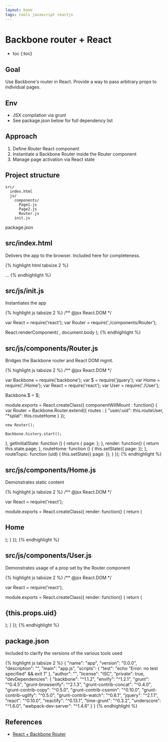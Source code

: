 ```yaml
---
layout: base
tags: tools javascript reactjs
---
```


# Backbone router + React

* toc
{:toc}


## Goal

Use Backbone's router in React. Provide a way to pass arbitrary props to individual pages.


## Env

* JSX compilation via grunt
* See package.json below for full dependency list


## Approach

1. Define _Router_ React component
2. Instantiate a Backbone Router inside the Router component
3. Manage page activation via React state


## Project structure

	src/
	  index.html
      js/
        components/
          Page1.js
          Page2.js
          Router.js
        init.js
  package.json

## src/index.html

Delivers the app to the browser. Included here for completeness.

{% highlight html tabsize 2 %}
<!DOCTYPE html>
<html>
	...
  <body>
    <script type="text/javascript" src="js/init.js"></script>
  </body>
</html>
{% endhighlight %}

## src/js/init.js

Instantiates the app

{% highlight js tabsize 2 %}
/** @jsx React.DOM */

var React = require('react');
var Router = require('./components/Router');

React.renderComponent(
  <Router />,
  document.body
);
{% endhighlight %}


## src/js/components/Router.js

Bridges the Backbone router and React DOM mgmt.

{% highlight js tabsize 2 %}
/** @jsx React.DOM */

var Backbone = require('backbone');
var $ = require('jquery');
var Home = require('./Home');
var React = require('react');
var User = require('./User');

Backbone.$ = $;

module.exports = React.createClass({
  componentWillMount : function() {
    var Router = Backbone.Router.extend({
      routes : {
        "user/:uid": this.routeUser,
        "*splat": this.routeHome
      }
    });

    new Router();

    Backbone.history.start();
  },
  getInitialState: function () {
    return {
      page: <Home />
    };
  },
  render: function() {
    return this.state.page;
  },
  routeHome: function () {
    this.setState({
      page: <Home />
    });
  },
  routeTopic: function (uid) {
    this.setState({
      page: <User uid={uid} />
    });
  }
});
{% endhighlight %}

## src/js/components/Home.js

Demonstrates static content

{% highlight js tabsize 2 %}
/** @jsx React.DOM */

var React = require('react');

module.exports = React.createClass({
  render: function() {
    return (
      <div>
        <h2>Home</h2>
      </div>
    );
  }
});
{% endhighlight %}

## src/js/components/User.js

Demonstrates usage of a prop set by the Router component

{% highlight js tabsize 2 %}
/** @jsx React.DOM */

var React = require('react');

module.exports = React.createClass({
	render: function() {
		return (
			<div>
				<h2>{this.props.uid}</h2>
			</div>
		);
	}
});
{% endhighlight %}


## package.json

Included to clarify the versions of the various tools used

{% highlight js tabsize 2 %}
{
  "name": "app",
  "version": "0.0.0",
  "description": "",
  "main": "app.js",
  "scripts": {
    "test": "echo \"Error: no test specified\" && exit 1"
  },
  "author": "",
  "license": "ISC",
  "private": true,
  "devDependencies": {
    "backbone": "^1.1.2",
    "envify": "^1.2.1",
    "grunt": "^0.4.5",
    "grunt-browserify": "^2.1.3",
    "grunt-contrib-concat": "^0.4.0",
    "grunt-contrib-copy": "^0.5.0",
    "grunt-contrib-cssmin": "^0.10.0",
    "grunt-contrib-uglify": "^0.5.0",
    "grunt-contrib-watch": "^0.6.1",
    "jquery": "^2.1.1",
    "react": "^0.10.0",
    "reactify": "^0.13.1",
    "time-grunt": "^0.3.2",
    "underscore": "^1.6.0",
    "webpack-dev-server": "^1.4.6"
  }
}
{% endhighlight %}


## References

* [React + Backbone Router](https://medium.com/react-tutorials/react-backbone-router-c00be0cf1592)
